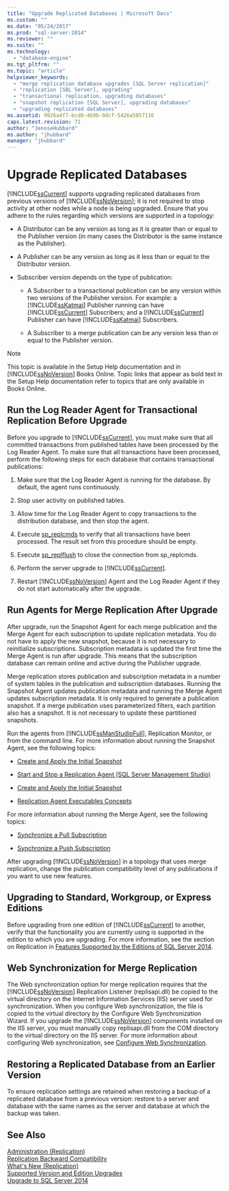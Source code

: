 ```yaml
---
title: "Upgrade Replicated Databases | Microsoft Docs"
ms.custom: ""
ms.date: "05/24/2017"
ms.prod: "sql-server-2014"
ms.reviewer: ""
ms.suite: ""
ms.technology: 
  - "database-engine"
ms.tgt_pltfrm: ""
ms.topic: "article"
helpviewer_keywords: 
  - "merge replication database upgrades [SQL Server replication]"
  - "replication [SQL Server], upgrading"
  - "transactional replication, upgrading databases"
  - "snapshot replication [SQL Server], upgrading databases"
  - "upgrading replicated databases"
ms.assetid: 9926a4f7-bcd8-4b9b-9dcf-5426a5857116
caps.latest.revision: 71
author: "JennieHubbard"
ms.author: "jhubbard"
manager: "jhubbard"
---
```

# Upgrade Replicated Databases
  [!INCLUDE[ssCurrent](../../includes/sscurrent-md.md)] supports upgrading replicated databases from previous versions of [!INCLUDE[ssNoVersion](../../includes/ssnoversion-md.md)]; it is not required to stop activity at other nodes while a node is being upgraded. Ensure that you adhere to the rules regarding which versions are supported in a topology:  
  
-   A Distributor can be any version as long as it is greater than or equal to the Publisher version (in many cases the Distributor is the same instance as the Publisher).  
  
-   A Publisher can be any version as long as it less than or equal to the Distributor version.  
  
-   Subscriber version depends on the type of publication:  
  
    -   A Subscriber to a transactional publication can be any version within two versions of the Publisher version. For example: a [!INCLUDE[ssKatmai](../../includes/sskatmai-md.md)] Publisher running can have [!INCLUDE[ssCurrent](../../includes/sscurrent-md.md)] Subscribers; and a [!INCLUDE[ssCurrent](../../includes/sscurrent-md.md)] Publisher can have [!INCLUDE[ssKatmai](../../includes/sskatmai-md.md)] Subscribers.  
  
    -   A Subscriber to a merge publication can be any version less than or equal to the Publisher version.  
  
> [!NOTE]  
>  This topic is available in the Setup Help documentation and in [!INCLUDE[ssNoVersion](../../includes/ssnoversion-md.md)] Books Online. Topic links that appear as bold text in the Setup Help documentation refer to topics that are only available in Books Online.  
  
## Run the Log Reader Agent for Transactional Replication Before Upgrade  
 Before you upgrade to [!INCLUDE[ssCurrent](../../includes/sscurrent-md.md)], you must make sure that all committed transactions from published tables have been processed by the Log Reader Agent. To make sure that all transactions have been processed, perform the following steps for each database that contains transactional publications:  
  
1.  Make sure that the Log Reader Agent is running for the database. By default, the agent runs continuously.  
  
2.  Stop user activity on published tables.  
  
3.  Allow time for the Log Reader Agent to copy transactions to the distribution database, and then stop the agent.  
  
4.  Execute [sp_replcmds](~/relational-databases/system-stored-procedures/sp-replcmds-transact-sql.md) to verify that all transactions have been processed. The result set from this procedure should be empty.  
  
5.  Execute [sp_replflush](~/relational-databases/system-stored-procedures/sp-replflush-transact-sql.md) to close the connection from sp_replcmds.  
  
6.  Perform the server upgrade to [!INCLUDE[ssCurrent](../../includes/sscurrent-md.md)].  
  
7.  Restart [!INCLUDE[ssNoVersion](../../includes/ssnoversion-md.md)] Agent and the Log Reader Agent if they do not start automatically after the upgrade.  
  
## Run Agents for Merge Replication After Upgrade  
 After upgrade, run the Snapshot Agent for each merge publication and the Merge Agent for each subscription to update replication metadata. You do not have to apply the new snapshot, because it is not necessary to reinitialize subscriptions. Subscription metadata is updated the first time the Merge Agent is run after upgrade. This means that the subscription database can remain online and active during the Publisher upgrade.  
  
 Merge replication stores publication and subscription metadata in a number of system tables in the publication and subscription databases. Running the Snapshot Agent updates publication metadata and running the Merge Agent updates subscription metadata. It is only required to generate a publication snapshot. If a merge publication uses parameterized filters, each partition also has a snapshot. It is not necessary to update these partitioned snapshots.  
  
 Run the agents from [!INCLUDE[ssManStudioFull](../../includes/ssmanstudiofull-md.md)], Replication Monitor, or from the command line. For more information about running the Snapshot Agent, see the following topics:  
  
-   [Create and Apply the Initial Snapshot](../../../2014/relational-databases/replication/create-and-apply-the-initial-snapshot.md)  
  
-   [Start and Stop a Replication Agent &#40;SQL Server Management Studio&#41;](../../ssms/sql-server-management-studio-ssms.md)  
  
-   [Create and Apply the Initial Snapshot](../../../2014/relational-databases/replication/create-and-apply-the-initial-snapshot.md)  
  
-   [Replication Agent Executables Concepts](../../../2014/relational-databases/replication/dev-guide/replication-agent-executables-concepts.md)  
  
 For more information about running the Merge Agent, see the following topics:  
  
-   [Synchronize a Pull Subscription](../../../2014/relational-databases/replication/synchronize-a-pull-subscription.md)  
  
-   [Synchronize a Push Subscription](../../../2014/relational-databases/replication/synchronize-a-push-subscription.md)  
  
 After upgrading [!INCLUDE[ssNoVersion](../../includes/ssnoversion-md.md)] in a topology that uses merge replication, change the publication compatibility level of any publications if you want to use new features.  
  
## Upgrading to Standard, Workgroup, or Express Editions  
 Before upgrading from one edition of [!INCLUDE[ssCurrent](../../includes/sscurrent-md.md)] to another, verify that the functionality you are currently using is supported in the edition to which you are upgrading. For more information, see the section on Replication in [Features Supported by the Editions of SQL Server 2014](../../../2014/getting-started/features-supported-by-the-editions-of-sql-server-2014.md).  
  
## Web Synchronization for Merge Replication  
 The Web synchronization option for merge replication requires that the [!INCLUDE[ssNoVersion](../../includes/ssnoversion-md.md)] Replication Listener (replisapi.dll) be copied to the virtual directory on the Internet Information Services (IIS) server used for synchronization. When you configure Web synchronization, the file is copied to the virtual directory by the Configure Web Synchronization Wizard. If you upgrade the [!INCLUDE[ssNoVersion](../../includes/ssnoversion-md.md)] components installed on the IIS server, you must manually copy replisapi.dll from the COM directory to the virtual directory on the IIS server. For more information about configuring Web synchronization, see [Configure Web Synchronization](../../../2014/relational-databases/replication/configure-web-synchronization.md).  
  
## Restoring a Replicated Database from an Earlier Version  
 To ensure replication settings are retained when restoring a backup of a replicated database from a previous version: restore to a server and database with the same names as the server and database at which the backup was taken.  
  
## See Also  
 [Administration &#40;Replication&#41;](../../../2014/relational-databases/replication/administration-replication.md)   
 [Replication Backward Compatibility](../../../2014/relational-databases/replication/replication-backward-compatibility.md)   
 [What's New &#40;Replication&#41;](../../../2014/relational-databases/replication/what-s-new-replication.md)   
 [Supported Version and Edition Upgrades](../../database-engine/install-windows/supported-version-and-edition-upgrades.md)   
 [Upgrade to SQL Server 2014](upgrade-sql-server.md)  
  
  